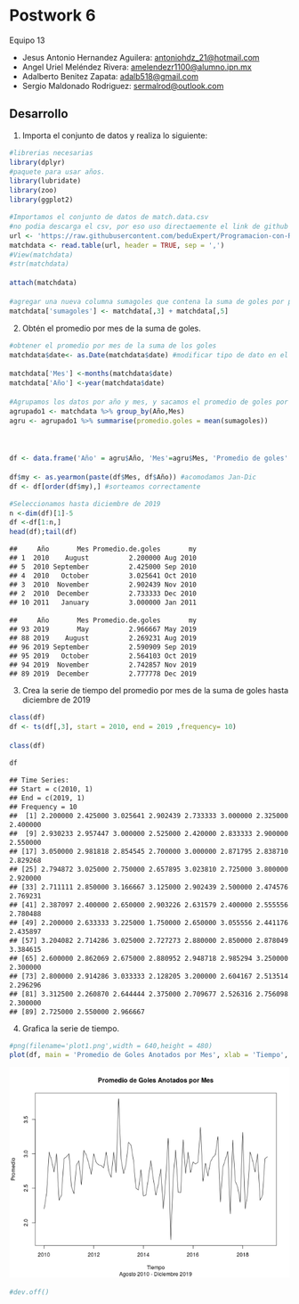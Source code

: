 Postwork 6
===========
Equipo 13

- Jesus Antonio Hernandez Aguilera: antoniohdz_21@hotmail.com
- Angel Uriel Meléndez Rivera: amelendezr1100@alumno.ipn.mx
- Adalberto Benitez Zapata: adalb518@gmail.com
- Sergio Maldonado Rodriguez: sermalrod@outlook.com

## Desarrollo

1.  Importa el conjunto de datos y realiza lo siguiente:

``` r
#librerias necesarias
library(dplyr)
#paquete para usar años.
library(lubridate)
library(zoo)
library(ggplot2)
```

``` r
#Importamos el conjunto de datos de match.data.csv
#no podia descarga el csv, por eso uso directaemente el link de github
url <- 'https://raw.githubusercontent.com/beduExpert/Programacion-con-R-Santander/master/Sesion-06/Postwork/match.data.csv'
matchdata <- read.table(url, header = TRUE, sep = ',')
#View(matchdata)
#str(matchdata)

attach(matchdata)

#agregar una nueva columna sumagoles que contena la suma de goles por partido
matchdata['sumagoles'] <- matchdata[,3] + matchdata[,5]
```

2.  Obtén el promedio por mes de la suma de goles.

``` r
#obtener el promedio por mes de la suma de los goles
matchdata$date<- as.Date(matchdata$date) #modificar tipo de dato en el dataframe

matchdata['Mes'] <-months(matchdata$date)
matchdata['Año'] <-year(matchdata$date)

#Agrupamos los datos por año y mes, y sacamos el promedio de goles por mes
agrupado1 <- matchdata %>% group_by(Año,Mes)
agru <- agrupado1 %>% summarise(promedio.goles = mean(sumagoles))



df <- data.frame('Año' = agru$Año, 'Mes'=agru$Mes, 'Promedio de goles' = agru$promedio.goles) #organizamos como Dataframe

df$my <- as.yearmon(paste(df$Mes, df$Año)) #acomodamos Jan-Dic
df <- df[order(df$my),] #sorteamos correctamente
```

``` r
#Seleccionamos hasta diciembre de 2019
n <-dim(df)[1]-5
df <-df[1:n,]
head(df);tail(df)
```

    ##     Año       Mes Promedio.de.goles       my
    ## 1  2010    August          2.200000 Aug 2010
    ## 5  2010 September          2.425000 Sep 2010
    ## 4  2010   October          3.025641 Oct 2010
    ## 3  2010  November          2.902439 Nov 2010
    ## 2  2010  December          2.733333 Dec 2010
    ## 10 2011   January          3.000000 Jan 2011

    ##     Año       Mes Promedio.de.goles       my
    ## 93 2019       May          2.966667 May 2019
    ## 88 2019    August          2.269231 Aug 2019
    ## 96 2019 September          2.590909 Sep 2019
    ## 95 2019   October          2.564103 Oct 2019
    ## 94 2019  November          2.742857 Nov 2019
    ## 89 2019  December          2.777778 Dec 2019

3.  Crea la serie de tiempo del promedio por mes de la suma de goles
    hasta diciembre de 2019

``` r
class(df)
df <- ts(df[,3], start = 2010, end = 2019 ,frequency= 10)

class(df)
```

``` r
df
```

    ## Time Series:
    ## Start = c(2010, 1) 
    ## End = c(2019, 1) 
    ## Frequency = 10 
    ##  [1] 2.200000 2.425000 3.025641 2.902439 2.733333 3.000000 2.325000 2.400000
    ##  [9] 2.930233 2.957447 3.000000 2.525000 2.420000 2.833333 2.900000 2.550000
    ## [17] 3.050000 2.981818 2.854545 2.700000 3.000000 2.871795 2.838710 2.829268
    ## [25] 2.794872 3.025000 2.750000 2.657895 3.023810 2.725000 3.800000 2.920000
    ## [33] 2.711111 2.850000 3.166667 3.125000 2.902439 2.500000 2.474576 2.769231
    ## [41] 2.387097 2.400000 2.650000 2.903226 2.631579 2.400000 2.555556 2.780488
    ## [49] 2.200000 2.633333 3.225000 1.750000 2.650000 3.055556 2.441176 2.435897
    ## [57] 3.204082 2.714286 3.025000 2.727273 2.880000 2.850000 2.878049 3.384615
    ## [65] 2.600000 2.862069 2.675000 2.880952 2.948718 2.985294 3.250000 2.300000
    ## [73] 2.800000 2.914286 3.033333 2.128205 3.200000 2.604167 2.513514 2.296296
    ## [81] 3.312500 2.260870 2.644444 2.375000 2.709677 2.526316 2.756098 2.300000
    ## [89] 2.725000 2.550000 2.966667

4.  Grafica la serie de tiempo.

``` r
#png(filename='plot1.png',width = 640,height = 480)
plot(df, main = 'Promedio de Goles Anotados por Mes', xlab = 'Tiempo', ylab= 'Promedio', sub= 'Agosto 2010 - Diciembre 2019')
```

![plot1](plot1.png)

``` r
#dev.off()
```
